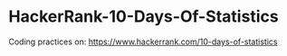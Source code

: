 # HackerRank-10-Days-Of-Statistics
Coding practices on: https://www.hackerrank.com/10-days-of-statistics